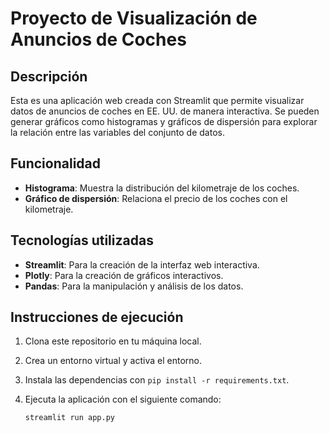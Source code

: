 # Proyecto de Visualización de Anuncios de Coches

## Descripción
Esta es una aplicación web creada con Streamlit que permite visualizar datos de anuncios de coches en EE. UU. de manera interactiva. Se pueden generar gráficos como histogramas y gráficos de dispersión para explorar la relación entre las variables del conjunto de datos.

## Funcionalidad
- **Histograma**: Muestra la distribución del kilometraje de los coches.
- **Gráfico de dispersión**: Relaciona el precio de los coches con el kilometraje.

## Tecnologías utilizadas
- **Streamlit**: Para la creación de la interfaz web interactiva.
- **Plotly**: Para la creación de gráficos interactivos.
- **Pandas**: Para la manipulación y análisis de los datos.

## Instrucciones de ejecución

1. Clona este repositorio en tu máquina local.
2. Crea un entorno virtual y activa el entorno.
3. Instala las dependencias con `pip install -r requirements.txt`.
4. Ejecuta la aplicación con el siguiente comando:

   ```bash
   streamlit run app.py
